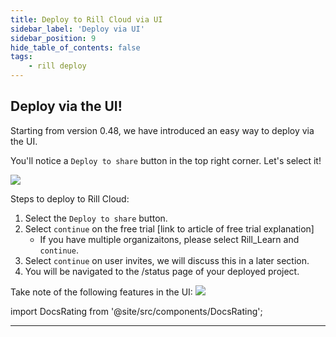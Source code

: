 ```yaml
---
title: Deploy to Rill Cloud via UI
sidebar_label: 'Deploy via UI'
sidebar_position: 9
hide_table_of_contents: false
tags:
    - rill deploy
---
```

## Deploy via the UI!

Starting from version 0.48, we have introduced an easy way to deploy via the UI.

You'll notice a `Deploy to share` button in the top right corner. Let's select it!

<img src = '/img/tutorials/106/deploy-ui.gif' class='rounded-gif' />
<br />

Steps to deploy to Rill Cloud:
1. Select the `Deploy to share` button.
2. Select `continue` on the free trial [link to article of free trial explanation]
    - If you have multiple organizaitons, please select Rill_Learn and `continue`.
3. Select `continue` on user invites, we will discuss this in a later section. 
4. You will be navigated to the /status page of your deployed project.


Take note of the following features in the UI:
<img src = '/img/tutorials/106/ui-explained.gif' class='rounded-gif' />


import DocsRating from '@site/src/components/DocsRating';

---
<DocsRating />
